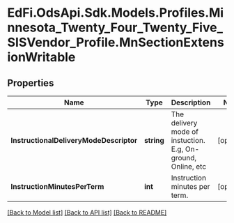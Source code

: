 # EdFi.OdsApi.Sdk.Models.Profiles.Minnesota_Twenty_Four_Twenty_Five_SISVendor_Profile.MnSectionExtensionWritable

## Properties

Name | Type | Description | Notes
------------ | ------------- | ------------- | -------------
**InstructionalDeliveryModeDescriptor** | **string** | The delivery mode of instuction. E.g, On-ground, Online, etc | [optional] 
**InstructionMinutesPerTerm** | **int** | Instruction minutes per term. | [optional] 

[[Back to Model list]](../README.md#documentation-for-models) [[Back to API list]](../README.md#documentation-for-api-endpoints) [[Back to README]](../README.md)

